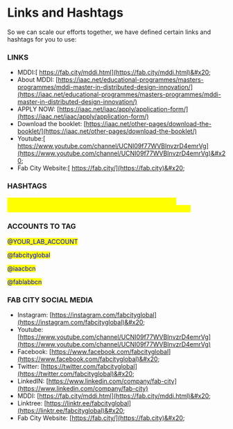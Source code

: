 # Links and Hashtags

So we can scale our efforts together, we have defined certain links and hashtags for you to use:

### **LINKS**

* MDDI:[ https://fab.city/mddi.html](https://fab.city/mddi.html)&#x20;
* About MDDI: [https://iaac.net/educational-programmes/masters-programmes/mddi-master-in-distributed-design-innovation/](https://iaac.net/educational-programmes/masters-programmes/mddi-master-in-distributed-design-innovation/)
* APPLY NOW: [https://iaac.net/iaac/apply/application-form/](https://iaac.net/iaac/apply/application-form/)
* Download the booklet: [https://iaac.net/other-pages/download-the-booklet/](https://iaac.net/other-pages/download-the-booklet/)
* Youtube:[ https://www.youtube.com/channel/UCNI09f77WVBInvzrD4emrVg](https://www.youtube.com/channel/UCNI09f77WVBInvzrD4emrVg)&#x20;
* Fab City Website:[ https://fab.city/](https://fab.city)&#x20;

### **HASHTAGS**

<mark style="color:yellow;">#MDDI #FabCity # Innovation #DistributedDesign #Fablabs #DigitalFabrication #PlanetCenteredDesign #YOUR\_CITY</mark>_<mark style="color:yellow;">\_</mark>_<mark style="color:yellow;">NAME</mark>&#x20;

### **ACCOUNTS TO TAG**

<mark style="color:blue;">@YOUR\_LAB\_ACCOUNT</mark>

<mark style="color:blue;">@fabcityglobal</mark>

<mark style="color:blue;">@iaacbcn</mark>

<mark style="color:blue;">@fablabbcn</mark>&#x20;

### **FAB CITY SOCIAL MEDIA**

* Instagram: [https://instagram.com/fabcityglobal](https://instagram.com/fabcityglobal)&#x20;
* Youtube: [https://www.youtube.com/channel/UCNI09f77WVBInvzrD4emrVg](https://www.youtube.com/channel/UCNI09f77WVBInvzrD4emrVg)
* Facebook: [https://www.facebook.com/fabcityglobal](https://www.facebook.com/fabcityglobal)&#x20;
* Twitter: [https://twitter.com/fabcityglobal](https://twitter.com/fabcityglobal)&#x20;
* LinkedIN: [https://www.linkedin.com/company/fab-city](https://www.linkedin.com/company/fab-city)
* MDDI: [https://fab.city/mddi.html](https://fab.city/mddi.html)&#x20;
* Linktree: [https://linktr.ee/fabcityglobal](https://linktr.ee/fabcityglobal)&#x20;
* Fab City Website: [https://fab.city/](https://fab.city)&#x20;
